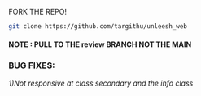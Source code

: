 FORK THE REPO!
```bash  
git clone https://github.com/targithu/unleesh_web
```
#### NOTE : PULL TO THE review BRANCH NOT THE MAIN
### BUG FIXES:  
<i>1)Not responsive at class secondary and the info class</i>
